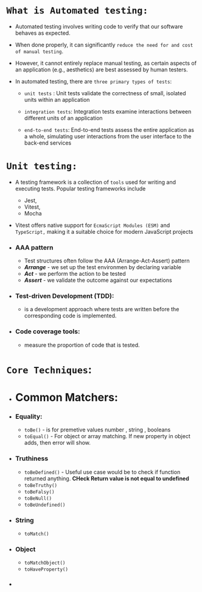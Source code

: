 # `What is Automated testing:`

- Automated testing involves writing code to verify that our software behaves as expected. 
- When done properly, it can significantly `reduce the need for and cost of manual testing`.
- However, it cannot entirely replace manual testing, as certain aspects of 
an application (e.g., aesthetics) are best assessed by human testers.

- In automated testing, there are `three primary types of tests`: 
    - `unit tests` : Unit tests validate the correctness of small, isolated units within an application

    - `integration tests`: Integration tests examine interactions between different units of an application

    - `end-to-end tests`: End-to-end tests assess the entire application as a whole, simulating user interactions from the user interface to the back-end services

# `Unit testing:`

- A testing framework is a collection of `tools` used for writing and executing tests. Popular 
testing frameworks include 
    - Jest, 
    - Vitest, 
    - Mocha
- Vitest offers native support for `EcmaScript Modules (ESM)` and `TypeScript,` making it a suitable choice for modern JavaScript projects

- ### **AAA pattern** 
    - Test structures often follow the AAA (Arrange-Act-Assert) pattern
    - ***Arrange*** - we set up the test environmen by declaring variable
    - ***Act*** - we perform the action to be tested
    - ***Assert*** - we validate the outcome against our expectations

- ### **Test-driven Development (TDD)**:
    -  is a development approach where tests are written before the corresponding code is implemented.

- ### **Code coverage tools**:
    - measure the proportion of code that is tested.


# `Core Techniques`:

- # Common Matchers:

- ### Equality:
    - `toBe()` - is for premetive values number , string , booleans
    - `toEqual()` - For object or array matching. If new property in object adds, then error will show.

- ### Truthiness

    - `toBeDefined()` - Useful use case would be to check if function returned anything. **CHeck Return value is not equal to undefined**
    - `toBeTruthy()`
    - `toBeFalsy()`
    - `toBeNull()`
    - `toBeUndefined()`

- ### String

    - `toMatch()`

- ### Object

    - `toMatchObject()`
    - `toHaveProperty()`

- ### 